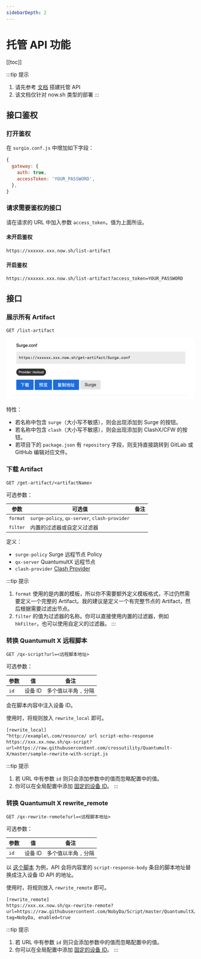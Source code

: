 ```yaml
---
sidebarDepth: 2
---
```


# 托管 API 功能

[[toc]]

:::tip 提示
1. 请先参考 [文档](/guide/advance/api-gateway.md) 搭建托管 API
2. 该文档仅针对 now.sh 类型的部署
:::

## 接口鉴权

### 打开鉴权

在 `surgio.conf.js` 中增加如下字段：

```js
{
  gateway: {
    auth: true,
    accessToken: 'YOUR_PASSWORD',
  },
}
```

### 请求需要鉴权的接口

请在请求的 URL 中加入参数 `access_token`，值为上面所设。

#### 未开启鉴权

```
https://xxxxxx.xxx.now.sh/list-artifact
```

#### 开启鉴权

```
https://xxxxxx.xxx.now.sh/list-artifact?access_token=YOUR_PASSWORD
```

## 接口

### 展示所有 Artifact

```
GET /list-artifact
```

<Badge text="需要鉴权" vertical="middle" />

![](./images/api-gateway-preview.png)

特性：

- 若名称中包含 `surge`（大小写不敏感），则会出现添加到 Surge 的按钮。
- 若名称中包含 `clash`（大小写不敏感），则会出现添加到 ClashX/CFW 的按钮。
- 若项目下的 `package.json` 有 `repository` 字段，则支持直接跳转到 GitLab 或 GitHub 编辑对应文件。

### 下载 Artifact

```
GET /get-artifact/<artifactName>
```

<Badge text="需要鉴权" vertical="middle" />

可选参数：

| 参数       | 可选值                         | 备注 |
| -------- | --------------------------- | -- |
| `format` | `surge-policy`, `qx-server`, `clash-provider` | <Badge text="v1.6.0" vertical="middle" /> |
| `filter` | 内置的过滤器或自定义过滤器               |  <Badge text="v1.6.0" vertical="middle" />  |

定义：

- `surge-policy` Surge 远程节点 Policy
- `qx-server` QuantumultX 远程节点
- `clash-provider` <Badge text="v1.11.0" vertical="middle" /> [Clash Provider](https://www.notion.so/New-Feature-Clash-Proxy-Provider-ff8d1955f6234ad3a779fecd3b3ea007)

:::tip 提示
1. `format` 使用的是内置的模板，所以你不需要额外定义模板格式，不过仍然需要定义一个完整的 Artifact。我的建议是定义一个有完整节点的 Artifact，然后根据需要过滤出节点。
2. `filter` 的值为过滤器的名称。你可以直接使用内置的过滤器，例如 `hkFilter`，也可以使用自定义的过滤器。
:::

### 转换 Quantumult X 远程脚本

```
GET /qx-script?url=<远程脚本地址>
```

<Badge text="即将废弃" vertical="middle" type="error" />

可选参数：

| 参数       | 值                         | 备注 |
| -------- | --------------------------- | -- |
| `id` | 设备 ID |  多个值以半角 `,` 分隔  |

会在脚本内容中注入设备 ID。

使用时，将规则放入 `rewrite_local` 即可。

```
[rewrite_local]
^http://example\.com/resource/ url script-echo-response https://xxx.xx.now.sh/qx-script?url=https://raw.githubusercontent.com/crossutility/Quantumult-X/master/sample-rewrite-with-script.js
```

:::tip 提示
1. 若 URL 中有参数 `id` 则只会添加参数中的值而忽略配置中的值。
2. 你可以在全局配置中添加 [固定的设备 ID](/guide/custom-config.md#quantumultxconfig-deviceids)。
:::

### 转换 Quantumult X rewrite_remote

```
GET /qx-rewrite-remote?url=<远程脚本地址>
```

<Badge text="即将废弃" vertical="middle" type="error" />

可选参数：

| 参数       | 值                         | 备注 |
| -------- | --------------------------- | -- |
| `id` | 设备 ID |  多个值以半角 `,` 分隔  |

以 [这个脚本](https://github.com/NobyDa/Script/blob/master/QuantumultX/Js.conf) 为例，API 会将内容里的 `script-response-body` 条目的脚本地址替换成注入设备 ID API 的地址。

使用时，将规则放入 `rewrite_remote` 即可。

```
[rewrite_remote]
https://xxx.xx.now.sh/qx-rewrite-remote?url=https://raw.githubusercontent.com/NobyDa/Script/master/QuantumultX/Js.conf, tag=NobyDa, enabled=true
```

:::tip 提示
1. 若 URL 中有参数 `id` 则只会添加参数中的值而忽略配置中的值。
2. 你可以在全局配置中添加 [固定的设备 ID](/guide/custom-config.md#quantumultxconfig-deviceids)。
:::
